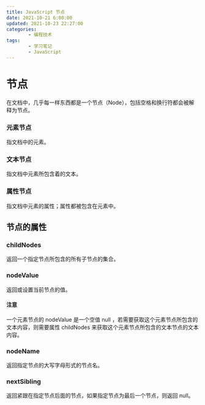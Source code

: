 ```yaml
---
title: JavaScript 节点
date: 2021-10-21 6:00:00
updated: 2021-10-23 22:27:00
categories:
        - 编程技术
tags:
        - 学习笔记
        - JavaScript
---
```


# 节点

在文档中，几乎每一样东西都是一个节点（Node），包括空格和换行符都会被解释为节点。

### 元素节点

指文档中的元素。

### 文本节点

指文档中元素所包含着的文本。

### 属性节点

指文档中元素的属性；属性都被包含在元素中。

## 节点的属性

### childNodes

返回一个指定节点所包含的所有子节点的集合。

### nodeValue

返回或设置当前节点的值。

#### 注意

一个元素节点的 nodeValue 是一个空值 null ，若需要获取这个元素节点所包含的文本内容，则需要属性 childNodes 来获取这个元素节点所包含的文本节点的文本内容。

### nodeName

返回指定节点的大写字母形式的节点名。

### nextSibling

返回紧跟在指定节点后面的节点，如果指定节点为最后一个节点，则返回 null。
